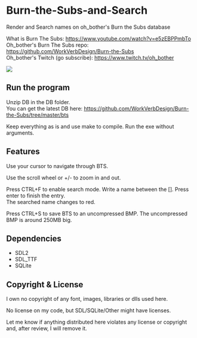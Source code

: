 # Burn-the-Subs-and-Search

Render and Search names on oh_bother's Burn the Subs database


What is Burn The Subs: https://www.youtube.com/watch?v=e5zEBPPmbTo  
Oh_bother's Burn The Subs repo: https://github.com/WorkVerbDesign/Burn-the-Subs  
Oh_bother's Twitch (go subscribe): https://www.twitch.tv/oh_bother  

![](./bts.png)

## Run the program

Unzip DB in the DB folder.  
You can get the latest DB here: https://github.com/WorkVerbDesign/Burn-the-Subs/tree/master/bts

Keep everything as is and use make to compile.
Run the exe without arguments.

## Features
Use your cursor to navigate through BTS.  

Use the scroll wheel or +/- to zoom in and out.

Press CTRL+F to enable search mode. Write a name between the []. Press enter to finish the entry.  
The searched name changes to red.

Press CTRL+S to save BTS to an uncompressed BMP. The uncompressed BMP is around 250MB big.  

## Dependencies
- SDL2
- SDL_TTF
- SQLite
 
## Copyright & License

I own no copyright of any font, images, libraries or dlls used here.  

No license on my code, but SDL/SQLite/Other might have licenses.  


Let me know if anything distributed here violates any license or copyright and, after review, I will remove it.  
